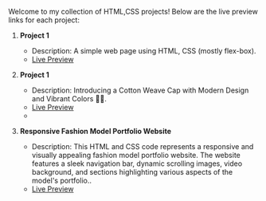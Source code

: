 Welcome to my collection of HTML,CSS projects! Below are the live preview links for each project:

1. **Project 1**
   - Description: A simple web page using HTML, CSS (mostly flex-box). 
   - [Live Preview](https://htmlpreview.github.io/?https://github.com/Saurabh1Barasiya/Css-Project/blob/main/project-1/index.html)

2. **Project 1**
   - Description: Introducing a Cotton Weave Cap with Modern Design and Vibrant Colors 🌈💼. 
   - [Live Preview](https://htmlpreview.github.io/?https://github.com/Saurabh1Barasiya/Css-Project/blob/main/project-2/index.html)
   - 
3. **Responsive Fashion Model Portfolio Website**
   - Description: This HTML and CSS code represents a responsive and visually appealing fashion model portfolio website. The website features a sleek navigation bar, dynamic scrolling images, video background, and sections highlighting various aspects of the model's portfolio.. 
   - [Live Preview](http://htmlpreview.github.io/?https://github.com/Saurabh1Barasiya/Css-Project/blob/main/project-3-animated-website/day-6/index.html)
